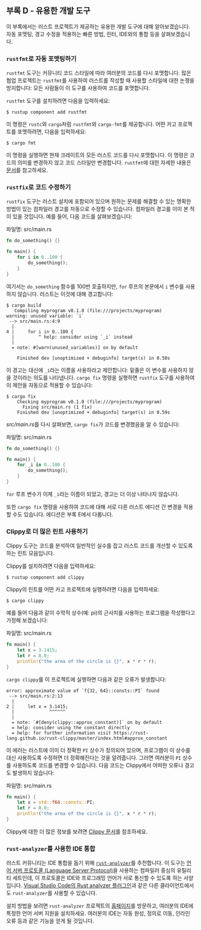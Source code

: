 ## 부록 D - 유용한 개발 도구

이 부록에서는 러스트 프로젝트가 제공하는 유용한 개발 도구에 대해
알아보겠습니다. 자동 포맷팅, 경고 수정을 적용하는 빠른 방법, 린터,
IDE와의 통합 등을 살펴보겠습니다.

### `rustfmt`로 자동 포맷팅하기

`rustfmt` 도구는 커뮤니티 코드 스타일에 따라 여러분의 코드를 다시 포맷합니다.
많은 협업 프로젝트는 `rustfmt`를 사용하여 러스트를 작성할 때 사용할 스타일에
대한 논쟁을 방지합니다: 모든 사람들이 이 도구를 사용하여 코드를 포맷합니다.

`rustfmt` 도구를 설치하려면 다음을 입력하세요:

```console
$ rustup component add rustfmt
```

이 명령은 `rustc`와 `cargo`처럼 `rustfmt`와 `cargo-fmt`를 제공합니다.
어떤 카고 프로젝트를 포맷하려면, 다음을 입력하세요:

```console
$ cargo fmt
```

이 명령을 실행하면 현재 크레이트의 모든 러스트 코드를 다시 포맷합니다.
이 명령은 코드의 의미를 변경하지 않고 코드 스타일만 변경합니다.
`rustfmt`에 대한 자세한 내용은 [문서][rustfmt]를 참고하세요.

[rustfmt]: https://github.com/rust-lang/rustfmt

### `rustfix`로 코드 수정하기

`rustfix` 도구는 러스트 설치에 포함되어 있으며 원하는 문제를 해결할
수 있는 명확한 방법이 있는 컴파일러 경고를 자동으로 수정할 수
있습니다. 컴파일러 경고를 이미 본 적이 있을 것입니다. 예를 들어,
다음 코드를 살펴보겠습니다:

<span class="filename">파일명: src/main.rs</span>

```rust
fn do_something() {}

fn main() {
    for i in 0..100 {
        do_something();
    }
}
```

여기서는 `do_something` 함수를 100번 호출하지만, `for` 루프의 본문에서
`i` 변수를 사용하지 않습니다. 러스트는 이것에 대해 경고합니다:

```console
$ cargo build
   Compiling myprogram v0.1.0 (file:///projects/myprogram)
warning: unused variable: `i`
 --> src/main.rs:4:9
  |
4 |     for i in 0..100 {
  |         ^ help: consider using `_i` instead
  |
  = note: #[warn(unused_variables)] on by default

    Finished dev [unoptimized + debuginfo] target(s) in 0.50s
```

이 경고는 대신에 `_i`라는 이름을 사용하라고 제안합니다: 밑줄은 이
변수를 사용하지 않을 것이라는 의도를 나타냅니다. `cargo fix` 명령을
실행하면 `rustfix` 도구를 사용하여 이 제안을 자동으로 적용할 수
있습니다:

```console
$ cargo fix
    Checking myprogram v0.1.0 (file:///projects/myprogram)
      Fixing src/main.rs (1 fix)
    Finished dev [unoptimized + debuginfo] target(s) in 0.59s
```

*src/main.rs*를 다시 살펴보면, `cargo fix`가 코드를 변경했음을 알 수
있습니다:

<span class="filename">파일명: src/main.rs</span>

```rust
fn do_something() {}

fn main() {
    for _i in 0..100 {
        do_something();
    }
}
```

`for` 루프 변수가 이제 `_i`라는 이름이 되었고, 경고는 더 이상 나타나지 않습니다.

또한 `cargo fix` 명령을 사용하여 코드에 대해 서로 다른 러스트 에디션 간
변경을 적용할 수도 있습니다. 에디션은 부록 E에서 다룹니다.

### Clippy로 더 많은 린트 사용하기

Clippy 도구는 코드를 분석하여 일반적인 실수를 잡고 러스트 코드를
개선할 수 있도록 하는 린트 모음입니다.

Clippy를 설치하려면 다음을 입력하세요:

```console
$ rustup component add clippy
```

Clippy의 린트를 어떤 카고 프로젝트에 실행하려면 다음을 입력하세요:

```console
$ cargo clippy
```

예를 들어 다음과 같이 수학적 상수(예: pi)의 근사치를 사용하는 프로그램을
작성했다고 가정해 보겠습니다:

<span class="filename">파일명: src/main.rs</span>

```rust
fn main() {
    let x = 3.1415;
    let r = 8.0;
    println!("the area of the circle is {}", x * r * r);
}
```

`cargo clippy`를 이 프로젝트에 실행하면 다음과 같은 오류가 발생합니다:

```text
error: approximate value of `f{32, 64}::consts::PI` found
 --> src/main.rs:2:13
  |
2 |     let x = 3.1415;
  |             ^^^^^^
  |
  = note: `#[deny(clippy::approx_constant)]` on by default
  = help: consider using the constant directly
  = help: for further information visit https://rust-lang.github.io/rust-clippy/master/index.html#approx_constant
```

이 에러는 러스트에 이미 더 정확한 `PI` 상수가 정의되어 있으며, 프로그램이
이 상수를 대신 사용하도록 수정하면 더 정확해진다는 것을 알려줍니다.
그러면 여러분이 `PI` 상수를 사용하도록 코드를 변경할 수 있습니다.
다음 코드는 Clippy에서 어떠한 오류나 경고도 발생하지 않습니다:

<span class="filename">파일명: src/main.rs</span>

```rust
fn main() {
    let x = std::f64::consts::PI;
    let r = 8.0;
    println!("the area of the circle is {}", x * r * r);
}
```

Clippy에 대한 더 많은 정보를 보려면 [Clippy 문서][clippy]를 참조하세요.

[clippy]: https://github.com/rust-lang/rust-clippy

### `rust-analyzer`를 사용한 IDE 통합

러스트 커뮤니티는 IDE 통합을 돕기 위해 [`rust-analyzer`][rust-analyzer]<!-- ignore -->를
추천합니다. 이 도구는 [언어 서버 프로토콜 (Language Server Protocol)][lsp]<!-- ignore -->을
사용하는 컴파일러 중심의 유틸리티 세트인데, 이 프로토콜은 IDE와
프로그래밍 언어가 서로 통신할 수 있도록 하는 사양입니다.
[Visual Studio Code의 Rust analyzer 플러그인][vscode]<!-- ignore -->과 같은
다른 클라이언트에서도 `rust-analyzer`를 사용할 수 있습니다.

[lsp]: http://langserver.org/
[vscode]: https://marketplace.visualstudio.com/items?itemName=rust-lang.rust-analyzer

설치 방법을 보려면 `rust-analyzer` 프로젝트의 [홈페이지][rust-analyzer]<!-- ignore -->를
방문하고, 여러분의 IDE에 특정한 언어 서버 지원을 설치하세요.
여러분의 IDE는 자동 완성, 정의로 이동, 인라인 오류 등과 같은
기능을 얻게 될 것입니다.

[rust-analyzer]: https://rust-analyzer.github.io
